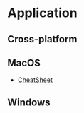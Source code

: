 # Application

## Cross-platform

## MacOS

* [CheatSheet](https://www.mediaatelier.com/CheatSheet)



## Windows
